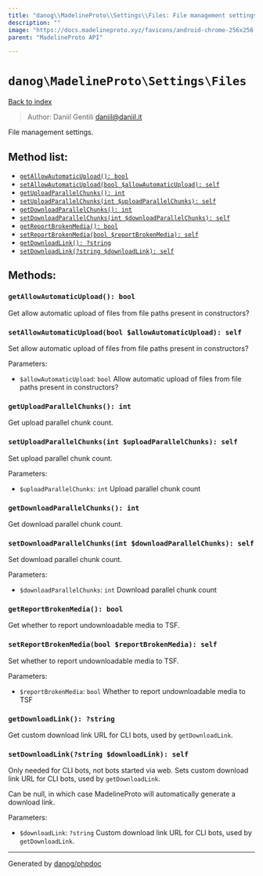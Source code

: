 ```yaml
---
title: "danog\\MadelineProto\\Settings\\Files: File management settings."
description: ""
image: "https://docs.madelineproto.xyz/favicons/android-chrome-256x256.png"
parent: "MadelineProto API"

---
```

# `danog\MadelineProto\Settings\Files`
[Back to index](../../../index.html)

> Author: Daniil Gentili <daniil@daniil.it>  
  

File management settings.  




## Method list:
* [`getAllowAutomaticUpload(): bool`](#getallowautomaticupload-bool)
* [`setAllowAutomaticUpload(bool $allowAutomaticUpload): self`](#setallowautomaticupload-bool-allowautomaticupload-self)
* [`getUploadParallelChunks(): int`](#getuploadparallelchunks-int)
* [`setUploadParallelChunks(int $uploadParallelChunks): self`](#setuploadparallelchunks-int-uploadparallelchunks-self)
* [`getDownloadParallelChunks(): int`](#getdownloadparallelchunks-int)
* [`setDownloadParallelChunks(int $downloadParallelChunks): self`](#setdownloadparallelchunks-int-downloadparallelchunks-self)
* [`getReportBrokenMedia(): bool`](#getreportbrokenmedia-bool)
* [`setReportBrokenMedia(bool $reportBrokenMedia): self`](#setreportbrokenmedia-bool-reportbrokenmedia-self)
* [`getDownloadLink(): ?string`](#getdownloadlink-string)
* [`setDownloadLink(?string $downloadLink): self`](#setdownloadlink-string-downloadlink-self)

## Methods:
### `getAllowAutomaticUpload(): bool`

Get allow automatic upload of files from file paths present in constructors?



### `setAllowAutomaticUpload(bool $allowAutomaticUpload): self`

Set allow automatic upload of files from file paths present in constructors?


Parameters:

* `$allowAutomaticUpload`: `bool` Allow automatic upload of files from file paths present in constructors?  



### `getUploadParallelChunks(): int`

Get upload parallel chunk count.



### `setUploadParallelChunks(int $uploadParallelChunks): self`

Set upload parallel chunk count.


Parameters:

* `$uploadParallelChunks`: `int` Upload parallel chunk count  



### `getDownloadParallelChunks(): int`

Get download parallel chunk count.



### `setDownloadParallelChunks(int $downloadParallelChunks): self`

Set download parallel chunk count.


Parameters:

* `$downloadParallelChunks`: `int` Download parallel chunk count  



### `getReportBrokenMedia(): bool`

Get whether to report undownloadable media to TSF.



### `setReportBrokenMedia(bool $reportBrokenMedia): self`

Set whether to report undownloadable media to TSF.


Parameters:

* `$reportBrokenMedia`: `bool` Whether to report undownloadable media to TSF  



### `getDownloadLink(): ?string`

Get custom download link URL for CLI bots, used by `getDownloadLink`.



### `setDownloadLink(?string $downloadLink): self`

Only needed for CLI bots, not bots started via web.
Sets custom download link URL for CLI bots, used by `getDownloadLink`.  
  
Can be null, in which case MadelineProto will automatically generate a download link.

Parameters:

* `$downloadLink`: `?string` Custom download link URL for CLI bots, used by `getDownloadLink`.  



---
Generated by [danog/phpdoc](https://phpdoc.daniil.it)
